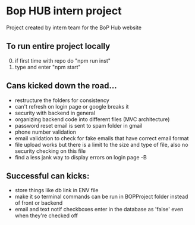 # Bop HUB intern project
Project created by intern team for the BoP Hub website

## To run entire project locally
0. if first time with repo do "npm  run inst"
1. type and enter "npm start"

## Cans kicked down the road...
* restructure the folders for consistency
* can't refresh on login page or google breaks it
* security with backend in general
* organizing backend code into different files (MVC architecture)
* password reset email is sent to spam folder in gmail
* phone number validation
* email validation to check for fake emails that have correct email format
* file upload works but there is a limit to the size and type of file, also no security checking on this file
* find a less jank way to display errors on login page -B

## Successful can kicks:
* store things like db link in ENV file
* make it so terminal commands can be run in BOPProject folder instead of front or backend
* email and text notif checkboxes enter in the database as 'false' even when they're checked off
